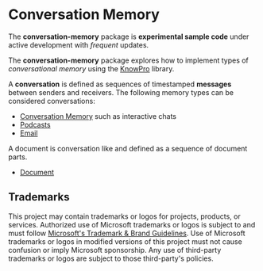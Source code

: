 # Conversation Memory

The **conversation-memory** package is **experimental sample code** under active development with _frequent_ updates.

The **conversation-memory** package explores how to implement types of _conversational memory_ using the [KnowPro](../../knowPro/README.md) library.

A **conversation** is defined as sequences of timestamped **messages** between senders and receivers. The following memory types can be considered conversations:

- [Conversation Memory](./src/conversationMemory.ts) such as interactive chats
- [Podcasts](./src/podcast.ts)
- [Email](./src/emailMemory.ts)

A document is conversation like and defined as a sequence of document parts.

- [Document](./src/docMemory.ts)

## Trademarks

This project may contain trademarks or logos for projects, products, or services. Authorized use of Microsoft
trademarks or logos is subject to and must follow
[Microsoft's Trademark & Brand Guidelines](https://www.microsoft.com/en-us/legal/intellectualproperty/trademarks/usage/general).
Use of Microsoft trademarks or logos in modified versions of this project must not cause confusion or imply Microsoft sponsorship.
Any use of third-party trademarks or logos are subject to those third-party's policies.
